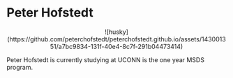 # Peter Hofstedt
<p align="center">
![husky](https://github.com/peterchofstedt/peterchofstedt.github.io/assets/143001351/a7bc9834-131f-40e4-8c7f-291b04473414)

Peter Hofstedt is currently studying at UCONN is the one year MSDS program. 

